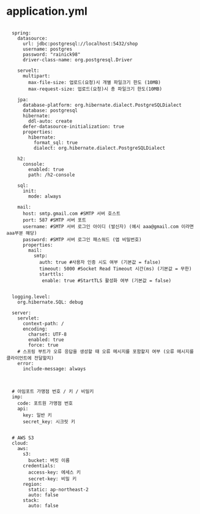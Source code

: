# application.yml

<pre><code>
  spring:
    datasource:
      url: jdbc:postgresql://localhost:5432/shop
      username: postgres
      password: "rainick98"
      driver-class-name: org.postgresql.Driver
  
    servelt:
      multipart:
        max-file-size: 업로드(요청)시 개별 파일크기 한도 (10MB)
        max-request-size: 업로드(요청)시 총 파일크기 한도(10MB)

    jpa:
      database-platform: org.hibernate.dialect.PostgreSQLDialect
      database: postgresql
      hibernate:
        ddl-auto: create
      defer-datasource-initialization: true
      properties:
        hibernate:
          format_sql: true
          dialect: org.hibernate.dialect.PostgreSQLDialect

    h2:
      console:
        enabled: true
        path: /h2-console

    sql:
      init:
        mode: always

    mail:
      host: smtp.gmail.com #SMTP 서버 호스트
      port: 587 #SMTP 서버 포트
      username: #SMTP 서버 로그인 아이디 (발신자) (예시 aaa@gmail.com 이라면 aaa부분 해당)
      password: #SMTP 서버 로그인 패스워드 (앱 비밀번호)
      properties:
        mail:
          smtp:
            auth: true #사용자 인증 시도 여부 (기본값 = false)
            timeout: 5000 #Socket Read Timeout 시간(ms) (기본값 = 무한)
            starttls:
             enable: true #StartTLS 활성화 여부 (기본값 = false)


  logging.level:
    org.hibernate.SQL: debug

  server:
    servlet:
      context-path: /
      encoding:
        charset: UTF-8
        enabled: true
        force: true
    # 스프링 부트가 오류 응답을 생성할 때 오류 메시지를 포함할지 여부 (오류 메시지를 클라이언트에 전달할지)
    error:
      include-message: always



  # 아임포트 가맹점 번호 / 키 / 비밀키
  imp:
    code: 포트원 가맹점 번호
    api:
      key: 일반 키
      secret_key: 시크릿 키


  # AWS S3
  cloud:
    aws:
      s3:
        bucket: 버킷 이름
      credentials:
        access-key: 에세스 키
        secret-key: 비밀 키
      region:
        static: ap-northeast-2
        auto: false
      stack:
        auto: false
</code></pre>
